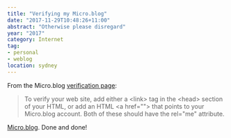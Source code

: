 ```yaml
---
title: "Verifying my Micro.blog"
date: "2017-11-29T10:48:26+11:00"
abstract: "Otherwise please disregard"
year: "2017"
category: Internet
tag:
- personal
- weblog
location: sydney
---
```

From the Micro.blog [verification page]\:

<blockquote><p>To verify your web site, add either a &lt;link&gt; tag in the &lt;head&gt; section of your HTML, or add an HTML &lt;a href=""&gt; that points to your Micro.blog account. Both of these should have the rel="me" attribute.</p></blockquote>

<a href="https://micro.blog/rubenerd" rel="me">Micro.blog</a>. Done and done!

[verification page]: http://help.micro.blog/2017/web-site-verification/

